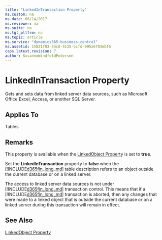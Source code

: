 ```yaml
---
title: "LinkedInTransaction Property"
ms.custom: na
ms.date: 06/14/2017
ms.reviewer: na
ms.suite: na
ms.tgt_pltfrm: na
ms.topic: article
ms.service: "dynamics365-business-central"
ms.assetid: 15821f83-34c0-4135-bcfd-095a6783ebf6
caps.latest.revision: 7
author: SusanneWindfeldPedersen
---
```


 

# LinkedInTransaction Property
Gets and sets data from linked server data sources, such as Microsoft Office Excel, Access, or another SQL Server.  
  
## Applies To  
 Tables  
  
## Remarks  
 This property is available when the [LinkedObject Property](devenv-linkedobject-property.md) is set to **true**.  
  
 Set the **LinkedInTransaction** property to **false** when the [!INCLUDE[d365fin_long_md](../includes/d365fin_long_md.md)] table description refers to an object outside the current database or on a linked server.  
  
 The access to linked server data sources is not under [!INCLUDE[d365fin_long_md](../includes/d365fin_long_md.md)] transaction control. This means that if a [!INCLUDE[d365fin_long_md](../includes/d365fin_long_md.md)] transaction is aborted, then any changes that were made to a linked object that is outside the current database or on a linked server during this transaction will remain in effect.  
  
## See Also  
 <!-- [Creating Table Definitions from SQL Server Objects \(Linked Objects\)](Creating-Table-Definitions-from-SQL-Server-Objects--Linked-Objects-.md)  --> 
 [LinkedObject Property](devenv-linkedobject-property.md)